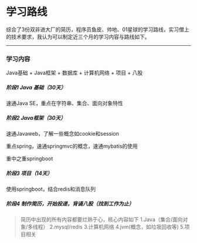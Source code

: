 # 学习路线

综合了3份双非进大厂的简历，程序员鱼皮、帅地、01星球的学习路线，实习僧上的技术要求，我认为可以制定近三个月的学习内容与路线如下。

----------------

### 学习内容

Java基础 + Java框架 + 数据库 + 计算机网络 + 项目 + 八股

##### 阶段1 Java 基础（30天）

速通Java SE，重点在字符串、集合、面向对象特性

##### 阶段2 Java框架（30天）

速通Javaweb，了解一些概念如cookie和session

重点spring，速通springmvc的概念，速通mybatis的使用

重中之重springboot

##### 阶段3 项目（14天）

使用springboot，结合redis和消息队列

##### 阶段4 制作简历，开始投递，背诵八股（找到工作为止）

>简历中出现的所有内容都要烂熟于心，核心内容如下
	1.Java（集合/面向对象/多线程）
	2.mysql/redis
	3.计算机网络
	4.jvm(概念，如垃圾回收等)
	5.项目相关
